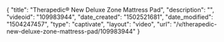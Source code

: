{
    "title": "Therapedic&reg; New Deluxe Zone Mattress Pad",
    "description": "",
    "videoid": "109983944",
    "date_created": "1502521681",
    "date_modified": "1504247457",
    "type": "captivate",
    "layout": "video",
    "url": "\/v\/therapedic-new-deluxe-zone-mattress-pad\/109983944"
}